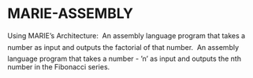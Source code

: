 # MARIE-ASSEMBLY

Using MARIE’s Architecture:
 An assembly language program that takes a number as input and outputs the factorial of that number.
 An assembly language program that takes a number - ’n’ as input and outputs the nth number in the
Fibonacci series.
